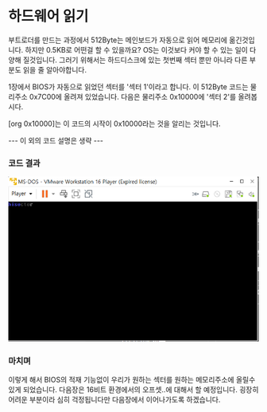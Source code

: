 #  하드웨어 읽기

부트로더를 만드는 과정에서 512Byte는 메인보드가 자동으로 읽어 메모리에 옮긴것입니다. 하지만 0.5KB로 어떤걸 할 수 있을까요? OS는 이것보다 커야 할 수 있는 일이 다양해 질것입니다. 그러기 위해서는 하드디스크에 있는 첫번째 섹터 뿐만 아니라 다른 부분도 읽을 줄 알아야합니다.

1장에서 BIOS가 자동으로 읽었던 섹터를 '섹터 1'이라고 합니다. 이 512Byte 코드는 물리주소 0x7C00에 올려져 있었습니다. 다음은 물리주소 0x10000에 '섹터 2'를 올려봅시다.

[org 0x10000]는 이 코드의 시작이 0x10000라는 것을 알리는 것입니다.

--- 이 외의 코드 설명은 생략 ---

### 코드 결과

![코드 결과](./결과.PNG)

### 마치며

이렇게 해서 BIOS의 적재 기능없이 우리가 원하는 섹터를 원하는 메모리주소에 올릴수 있게 되었습니다. 다음장은 16비트 환경에서의 오프셋..에 대해서 할 예정입니다. 굉장히 어려운 부분이라 심히 걱정됩니다만 다음장에서 이어나가도록 하겠습니다.